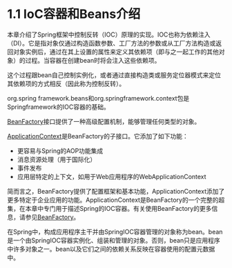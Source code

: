# 1.1 IoC容器和Beans介绍

本章介绍了Spring框架中控制反转（IOC）原理的实现。IOC也称为依赖注入（DI）。它是指对象仅通过构造函数参数、工厂方法的参数或从工厂方法构造或返回对象实例后，通过在其上设置的属性来定义其依赖项（即与之一起工作的其他对象）的过程。当容器在创建bean时将会注入这些依赖项。

这个过程跟bean自己控制实例化，或者通过直接构造类或服务定位器模式来定位其依赖项的方式相反（因此称为控制反转）。

org.spring framework.beans和org.springframework.context包是Springframework的IOC容器的基础。

[BeanFactory](https://docs.spring.io/spring-framework/docs/5.1.8.RELEASE/javadoc-api/org/springframework/beans/factory/BeanFactory.html)接口提供了一种高级配置机制，能够管理任何类型的对象。

[ApplicationContext](https://docs.spring.io/spring-framework/docs/5.1.8.RELEASE/javadoc-api/org/springframework/context/ApplicationContext.html)是BeanFactory的子接口。它添加了如下功能：

* 更容易与Spring的AOP功能集成
* 消息资源处理（用于国际化）
* 事件发布
* 应用层特定的上下文，如用于Web应用程序的WebApplicationContext

简而言之，BeanFactory提供了配置框架和基本功能，ApplicationContext添加了更多特定于企业应用的功能。ApplicationContext是BeanFactory的一个完整的超集，在本章中专门用于描述Spring的IOC容器。有关使用BeanFactory的更多信息，请参见[BeanFactory](https://docs.spring.io/spring-framework/docs/5.1.8.RELEASE/javadoc-api/org/springframework/beans/factory/BeanFactory.html)。

在Spring中，构成应用程序主干并由SpringIOC容器管理的对象称为bean。bean是一个由SpringIOC容器实例化、组装和管理的对象。否则，bean只是应用程序中许多对象之一。bean以及它们之间的依赖关系反映在容器使用的配置元数据中。

